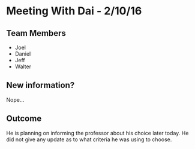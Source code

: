 # Meeting With Dai - 2/10/16

## Team Members

- Joel
- Daniel
- Jeff
- Walter

## New information?

Nope...

## Outcome

He is planning on informing the professor about his choice later today. He did not give any update as to what criteria he was using to choose.